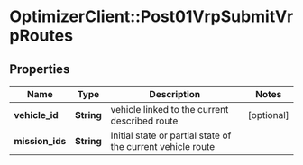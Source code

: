 # OptimizerClient::Post01VrpSubmitVrpRoutes

## Properties
Name | Type | Description | Notes
------------ | ------------- | ------------- | -------------
**vehicle_id** | **String** | vehicle linked to the current described route | [optional] 
**mission_ids** | **String** | Initial state or partial state of the current vehicle route | 


